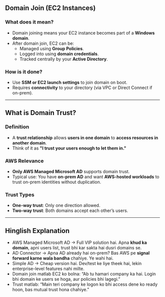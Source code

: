 ## Domain Join (EC2 Instances)

### What does it mean?

- Domain joining means your EC2 instance becomes part of a **Windows domain**.
- After domain join, EC2 can be:
  - Managed using **Group Policies**.
  - Logged into using **domain credentials**.
  - Tracked centrally by your **Active Directory**.

### How is it done?

- Use **SSM or EC2 launch settings** to join domain on boot.
- Requires **connectivity** to your directory (via VPC or Direct Connect if on-prem).

---

## What is Domain Trust?

### Definition

- A **trust relationship** allows **users in one domain** to **access resources in another domain**.
- Think of it as **"I trust your users enough to let them in."**

### AWS Relevance

- **Only AWS Managed Microsoft AD** supports domain trust.
- Typical use: You have **on-prem AD** and want **AWS-hosted workloads** to trust on-prem identities without duplication.

### Trust Types

- **One-way trust**: Only one direction allowed.
- **Two-way trust**: Both domains accept each other’s users.

---

## Hinglish Explanation

- AWS Managed Microsoft AD → Full VIP solution hai. Apna **khud ka domain**, apni users list, trust bhi kar sakta hai dusri domains se.
- AD Connector → Apna AD already hai on-prem? Bas AWS pe **signal forward karne wala bandha** chahiye. Ye wahi hai.
- Simple AD → Cheap version hai. Dev/test ke liye theek hai, lekin enterprise-level features nahi milte.
- Domain join matlab EC2 ko bolna: “Ab tu hamari company ka hai. Login bhi domain ke users se hoga, aur policies bhi lagegi.”
- Trust matlab: “Main teri company ke logon ko bhi access dene ko ready hoon, bas mutual trust hona chahiye.”
